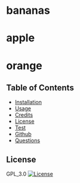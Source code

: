 # bananas
# apple
# orange  
## Table of Contents
* [Installation](#installation)
* [Usage](#usage)
* [Credits](#credits)
* [License](#license)
* [Test](#test)
* [Github](#github)
* [Questions](#questions)
## License
GPL_3.0
[![License](https://img.shields.io/badge/License-GPL_3.0-blue.svg)](https://opensource.org/licenses/GPL_3.0)
